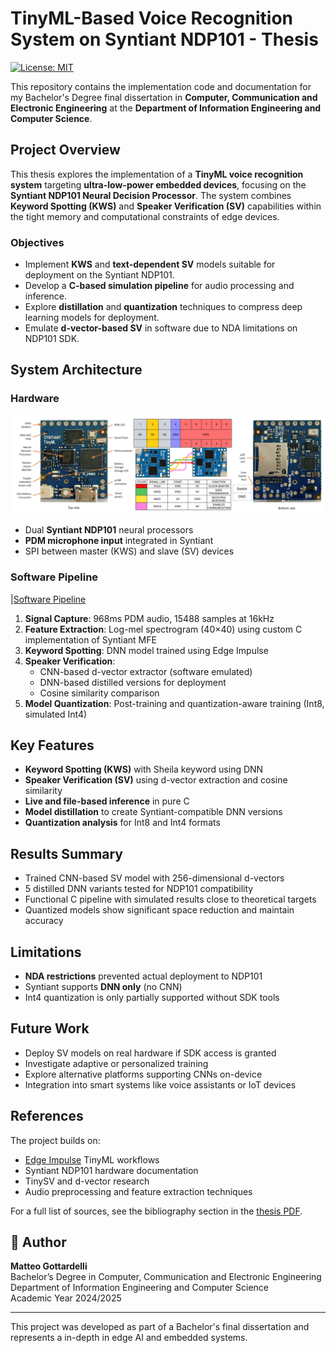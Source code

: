 # TinyML-Based Voice Recognition System on Syntiant NDP101 - Thesis  
[![License: MIT](https://img.shields.io/badge/License-MIT-yellow.svg)](https://opensource.org/licenses/MIT)

This repository contains the implementation code and documentation for my Bachelor's Degree final dissertation in **Computer, Communication and Electronic Engineering** at the **Department of Information Engineering and Computer Science**.

## Project Overview  
This thesis explores the implementation of a **TinyML voice recognition system** targeting **ultra-low-power embedded devices**, focusing on the **Syntiant NDP101 Neural Decision Processor**. The system combines **Keyword Spotting (KWS)** and **Speaker Verification (SV)** capabilities within the tight memory and computational constraints of edge devices.

### Objectives
- Implement **KWS** and **text-dependent SV** models suitable for deployment on the Syntiant NDP101.
- Develop a **C-based simulation pipeline** for audio processing and inference.
- Explore **distillation** and **quantization** techniques to compress deep learning models for deployment.
- Emulate **d-vector-based SV** in software due to NDA limitations on NDP101 SDK.

## System Architecture
### Hardware
![Hardware Pipeline](https://github.com/Gotta003/Syntiant-NDP101-Speaker-Verification-Thesis/blob/5f6004833dd493d917eaffe0157fbbd1eeba2c24/images/4.05%20Hardware%20Pipeline%202%20NDP101.png)
- Dual **Syntiant NDP101** neural processors  
- **PDM microphone input** integrated in Syntiant
- SPI between master (KWS) and slave (SV) devices  

### Software Pipeline
|[Software Pipeline](https://github.com/Gotta003/Syntiant-NDP101-Speaker-Verification-Thesis/blob/923e9f506ef6f5606b0ae7bde84b3dad58e3bdc6/images/4.01%20Software%20Pipeline.png)
1. **Signal Capture**: 968ms PDM audio, 15488 samples at 16kHz  
2. **Feature Extraction**: Log-mel spectrogram (40×40) using custom C implementation of Syntiant MFE  
3. **Keyword Spotting**: DNN model trained using Edge Impulse  
4. **Speaker Verification**:
   - CNN-based d-vector extractor (software emulated)
   - DNN-based distilled versions for deployment
   - Cosine similarity comparison
5. **Model Quantization**: Post-training and quantization-aware training (Int8, simulated Int4)

## Key Features

- **Keyword Spotting (KWS)** with Sheila keyword using DNN  
- **Speaker Verification (SV)** using d-vector extraction and cosine similarity  
- **Live and file-based inference** in pure C  
- **Model distillation** to create Syntiant-compatible DNN versions  
- **Quantization analysis** for Int8 and Int4 formats

## Results Summary
- Trained CNN-based SV model with 256-dimensional d-vectors  
- 5 distilled DNN variants tested for NDP101 compatibility  
- Functional C pipeline with simulated results close to theoretical targets  
- Quantized models show significant space reduction and maintain accuracy  

## Limitations
- **NDA restrictions** prevented actual deployment to NDP101  
- Syntiant supports **DNN only** (no CNN)  
- Int4 quantization is only partially supported without SDK tools  

## Future Work
- Deploy SV models on real hardware if SDK access is granted  
- Investigate adaptive or personalized training  
- Explore alternative platforms supporting CNNs on-device  
- Integration into smart systems like voice assistants or IoT devices  

## References
The project builds on:
- [Edge Impulse](https://www.edgeimpulse.com/) TinyML workflows  
- Syntiant NDP101 hardware documentation  
- TinySV and d-vector research  
- Audio preprocessing and feature extraction techniques  

For a full list of sources, see the bibliography section in the [thesis PDF](https://github.com/Gotta003/Syntiant-NDP101-Speaker-Verification-Thesis).

## 👤 Author
**Matteo Gottardelli**  
Bachelor’s Degree in Computer, Communication and Electronic Engineering  
Department of Information Engineering and Computer Science  
Academic Year 2024/2025

---

This project was developed as part of a Bachelor's final dissertation and represents a in-depth in edge AI and embedded systems.
